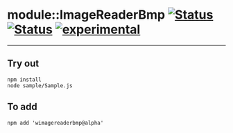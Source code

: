 
# module::ImageReaderBmp [![Status](https://circleci.com/gh/Wandalen/wImageReaderBmp.svg?style=shield)](https://img.shields.io/circleci/build/github/Wandalen/wImageReaderBmp?label=Test&logo=Test) [![Status](https://github.com/Wandalen/wImageReaderBmp/workflows/Test/badge.svg)](https://github.com/Wandalen/wImageReaderBmp/actions?query=workflow%3ATest) [![experimental](https://img.shields.io/badge/stability-experimental-orange.svg)](https://github.com/emersion/stability-badges#experimental)

___

## Try out
```
npm install
node sample/Sample.js
```

## To add
```
npm add 'wimagereaderbmp@alpha'
```

